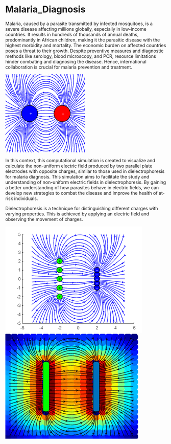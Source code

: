 # Malaria_Diagnosis

Malaria, caused by a parasite transmitted by infected mosquitoes, is a severe disease affecting millions globally, especially in low-income countries. It results in hundreds of thousands of annual deaths, predominantly in African children, making it the parasitic disease with the highest morbidity and mortality. The economic burden on affected countries poses a threat to their growth. Despite preventive measures and diagnostic methods like serology, blood microscopy, and PCR, resource limitations hinder combating and diagnosing the disease. Hence, international collaboration is crucial for malaria prevention and treatment.

![S1](simulation.png) 

In this context, this computational simulation is created to visualize and calculate the non-uniform electric field produced by two parallel plate electrodes with opposite charges, similar to those used in dielectrophoresis for malaria diagnosis. This simulation aims to facilitate the study and understanding of non-uniform electric fields in dielectrophoresis. By gaining a better understanding of how parasites behave in electric fields, we can develop new strategies to combat the disease and improve the health of at-risk individuals.

Dielectrophoresis is a technique for distinguishing different charges with varying properties. This is achieved by applying an electric field and observing the movement of charges.

![S2](simulation_2.png) ![S3](Placa.png)
